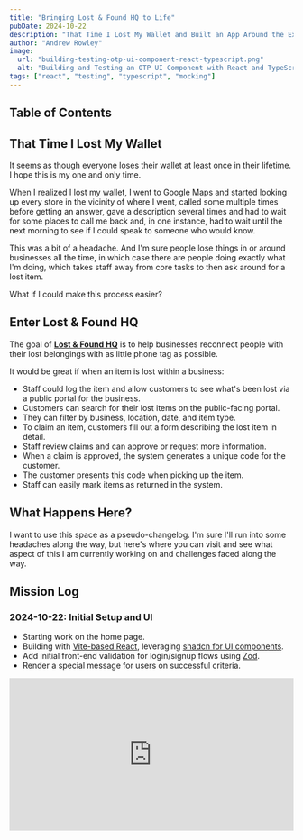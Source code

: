 ```yaml
---
title: "Bringing Lost & Found HQ to Life"
pubDate: 2024-10-22
description: "That Time I Lost My Wallet and Built an App Around the Experience"
author: "Andrew Rowley"
image:
  url: "building-testing-otp-ui-component-react-typescript.png"
  alt: "Building and Testing an OTP UI Component with React and TypeScript"
tags: ["react", "testing", "typescript", "mocking"]
---
```


## Table of Contents

## That Time I Lost My Wallet

It seems as though everyone loses their wallet at least once in their lifetime. I hope this is my one and only time.

When I realized I lost my wallet, I went to Google Maps and started looking up every store in the vicinity of where I went, called some multiple times before getting an answer, gave a description several times and had to wait for some places to call me back and, in one instance, had to wait until the next morning to see if I could speak to someone who would know.

This was a bit of a headache. And I'm sure people lose things in or around businesses all the time, in which case there are people doing exactly what I'm doing, which takes staff away from core tasks to then ask around for a lost item.

What if I could make this process easier?

## Enter Lost & Found HQ

The goal of [**Lost & Found HQ**](https://www.lostandfoundhq.com/) is to help businesses reconnect people with their lost belongings with as little phone tag as possible.

It would be great if when an item is lost within a business:

- Staff could log the item and allow customers to see what's been lost via a public portal for the business.
- Customers can search for their lost items on the public-facing portal.
- They can filter by business, location, date, and item type.
- To claim an item, customers fill out a form describing the lost item in detail.
- Staff review claims and can approve or request more information.
- When a claim is approved, the system generates a unique code for the customer.
- The customer presents this code when picking up the item.
- Staff can easily mark items as returned in the system.

## What Happens Here?

I want to use this space as a pseudo-changelog. I'm sure I'll run into some headaches along the way, but here's where you can visit and see what aspect of this I am currently working on and challenges faced along the way.

## Mission Log

### 2024-10-22: Initial Setup and UI

- Starting work on the home page.
- Building with [Vite-based React](https://vite.dev/), leveraging [shadcn for UI components](https://ui.shadcn.com/).
- Add initial front-end validation for login/signup flows using [Zod](https://zod.dev/).
- Render a special message for users on successful criteria.
<div style="position: relative; padding-bottom: 53.78486055776893%; height: 0;"><iframe src="https://www.loom.com/embed/1104fbe532a246e0883b094788bade69?sid=4f45018b-b222-4b57-9f57-d30bce000242" frameborder="0" webkitallowfullscreen mozallowfullscreen allowfullscreen style="position: absolute; top: 0; left: 0; width: 100%; height: 100%;"></iframe></div>

